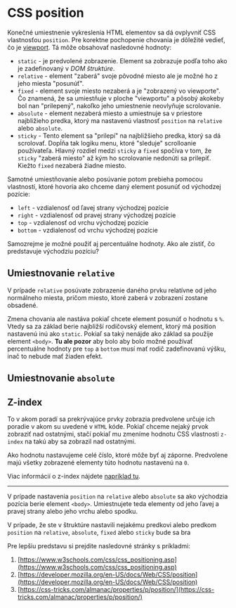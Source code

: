 # CSS position

Konečné umiestnenie vykreslenia HTML elementov sa dá ovplyvniť CSS vlastnosťou `position`. Pre korektne pochopenie chovania je dôležité vedieť, čo je [viewport](https://developer.mozilla.org/en-US/docs/Web/CSS/Viewport_concepts). Tá môže obsahovať nasledovné hodnoty:

- `static` - je predvolené zobrazenie. Element sa zobrazuje podľa toho ako je zadefinovaný v _DOM štruktúre_.
- `relative` - element "zaberá" svoje pôvodné miesto ale je možné ho z jeho miesta "posunúť".
- `fixed` - element svoje miesto nezaberá a je "zobrazený vo viewporte". Čo znamená, že sa umiestňuje v ploche "viewportu" a pôsobý akokeby bol nan "prilepený", nakoľko jeho umiestnenie neovlyňuje scrolovanie.
- `absolute` - element nezaberá miesto a umiestnuje sa v priestore najbližieho predka, ktorý ma nastavenú vlastnosť `position` na `relative` alebo `absolute`. 
- `sticky` - Tento element sa "prilepí" na najbližšieho predka, ktorý sa dá scrolovať. Dopĺňa tak logiku menu, ktoré "sleduje" scrolloanie používateľa. Hlavný rozdiel medzi `sticky` a `fixed` spočíva v tom, že `sticky` "zaberá miesto" až kým ho scrolovanie nedonúti sa prilepiť. Kiežto `fixed` nezaberá žiadne miesto.

Samotné umiestňovanie alebo posúvanie potom prebieha pomocou vlastností, ktoré hovoria ako chceme daný element posunúť od východzej pozície:

- `left` - vzdialenosť od ľavej strany východzej pozície 
- `right` - vzdialenosť od pravej strany východzej pozície
- `top` - vzdialenosť od vrchu východzej pozície
- `bottom` - vzdialenosť od vrchu východzej pozície

Samozrejme je možné použiť aj percentuálne hodnoty. Ako ale zistiť, čo predstavuje východziu pozíciu? 

## Umiestnovanie `relative`

V prípade `relative` posúvate zobrazenie daného prvku relatívne od jeho normálneho miesta, pričom miesto, ktoré zaberá v zobrazení zostane obsadené.

Zmena chovania ale nastáva pokiaľ chcete element posunúť o hodnotu s `%`. Vtedy sa za základ berie najbližší rodičovský element, ktorý má position nastavenú inú ako `static`. Pokiaľ sa taký nenájde ako základ sa použije element `<body>`. __Tu ale pozor__ aby bolo aby bolo možné používať percentuálne hodnoty pre `top` a `bottom` musí mať rodič zadefinovanú výšku, inač to nebude mať žiaden efekt. 

## Umiestnovanie `absolute`


## Z-index
To v akom poradí sa prekrývajúce prvky zobrazia predvolene určuje ich poradie v akom su uvedené v `HTML` kóde. Pokiaľ chceme nejaký prvok zobraziť nad ostatnými, stačí pokiaľ mu zmeníme hodnotu CSS vlastnosti `z-index` na takú aby sa zobrazil nad ostatnými.

Ako hodnotu nastavujeme celé číslo, ktoré môže byť aj záporne. Predvolene majú všetky zobrazené elementy túto hodnotu nastavenú na `0`.

Viac informácií o z-index nájdete [napríklad tu](https://www.w3schools.com/cssref/pr_pos_z-index.asp).

___







V prípade nastavenia `position` na `relative` alebo `absolute` sa ako východzia pozícia berie element `<body>`. Umiestnujete teda elementy od jeho ľavej a pravej strany alebo jeho vrchu alebo spodku.

V prípade, že ste v štruktúre nastavili nejakému predkovi alebo predkom `position` na `relative`, `absolute`, `fixed` alebo `sticky` bude sa bra


Pre lepšiu predstavu si prejdite nasledovné stránky s príkladmi:

1. [https://www.w3schools.com/css/css_positioning.asp](https://www.w3schools.com/css/css_positioning.asp)
2. [https://developer.mozilla.org/en-US/docs/Web/CSS/position](https://developer.mozilla.org/en-US/docs/Web/CSS/position)
3. [https://css-tricks.com/almanac/properties/p/position/](https://css-tricks.com/almanac/properties/p/position/)